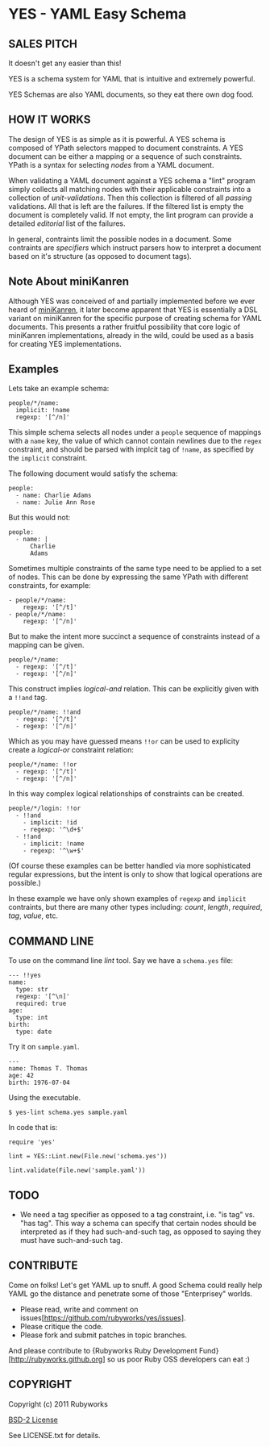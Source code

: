 YES - YAML Easy Schema
======================

## SALES PITCH

It doesn't get any easier than this!

YES is a schema system for YAML that is intuitive and extremely powerful.

YES Schemas are also YAML documents, so they eat there own dog food.


## HOW IT WORKS

The design of YES is as simple as it is powerful. A YES schema is composed
of YPath selectors mapped to document constraints. A YES document can
be either a mapping or a sequence of such constraints. YPath is a syntax
for selecting *nodes* from a YAML document.

When validating a YAML document against a YES schema a "lint" program
simply collects all matching nodes with their applicable constraints into
a collection of *unit-validations*. Then this collection is filtered of 
all *passing* validations. All that is left are the failures. If the 
filtered list is empty the document is completely valid. If not empty,
the lint program can provide a detailed *editorial* list of the failures.

In general, contraints limit the possible nodes in a document. Some
contraints are *specifiers* which instruct parsers how to interpret a
document based on it's structure (as opposed to document tags).


## Note About miniKanren

Although YES was conceived of and partially implemented before we
ever heard of [miniKanren](http://minikanren.org/), it later become
apparent that YES is essentially a DSL variant on miniKanren for the
specific purpose of creating schema for YAML documents. This presents
a rather fruitful possibility that core logic of miniKanren implementations,
already in the wild, could be used as a basis for creating YES implementations.


## Examples

Lets take an example schema:

    people/*/name:
      implicit: !name
      regexp: '[^/n]'

This simple schema selects all nodes under a `people` sequence of
mappings with a `name` key, the value of which cannot contain newlines
due to the `regex` constraint, and should be parsed with implcit tag
of `!name`, as specified by the `implicit` constraint.

The following document would satisfy the schema:

    people:
      - name: Charlie Adams
      - name: Julie Ann Rose

But this would not:

    people:
      - name: |
          Charlie
          Adams

Sometimes multiple constraints of the same type need to be applied to 
a set of nodes. This can be done by expressing the same YPath with 
different constraints, for example:

    - people/*/name:
        regexp: '[^/t]'
    - people/*/name:
        regexp: '[^/n]'

But to make the intent more succinct a sequence of constraints instead of
a mapping can be given.

    people/*/name:
      - regexp: '[^/t]'
      - regexp: '[^/n]'

This construct implies *logical-and* relation. This can be explicitly given
with a `!!and` tag.

    people/*/name: !!and
      - regexp: '[^/t]'
      - regexp: '[^/n]'

Which as you may have guessed means `!!or` can be used to explicity create a
*logical-or* constraint relation:

    people/*/name: !!or
      - regexp: '[^/t]'
      - regexp: '[^/n]'

In this way complex logical relationships of constraints can be created.

    people/*/login: !!or
      - !!and
        - implicit: !id
        - regexp: '^\d+$'
      - !!and
        - implicit: !name
        - regexp: '^\w+$'

(Of course these examples can be better handled via more sophisticated regular
expressions, but the intent is only to show that logical operations are possible.)

In these example we have only shown examples of `regexp` and `implicit` contraints,
but there are many other types including: *count*, *length*, *required*, *tag*,
*value*, etc.


## COMMAND LINE

To use on the command line *lint* tool. Say we have a `schema.yes` file:

    --- !!yes
    name:
      type: str
      regexp: '[^\n]'
      required: true
    age:
      type: int
    birth:
      type: date

Try it on `sample.yaml`.

    ---
    name: Thomas T. Thomas
    age: 42
    birth: 1976-07-04

Using the executable.

    $ yes-lint schema.yes sample.yaml

In code that is:

    require 'yes'

    lint = YES::Lint.new(File.new('schema.yes'))

    lint.validate(File.new('sample.yaml'))


## TODO

* We need a tag specifier as opposed to a tag constraint, i.e. "is tag" vs. "has tag".
  This way a schema can specify that certain nodes should be interpreted as if they
  had such-and-such tag, as opposed to saying they must have such-and-such tag.


## CONTRIBUTE

Come on folks! Let's get YAML up to snuff. A good Schema could really
help YAML go the distance and penetrate some of those "Enterprisey" worlds.

* Please read, write and comment on issues[https://github.com/rubyworks/yes/issues].
* Please critique the code.
* Please fork and submit patches in topic branches.

And please contribute to {Rubyworks Ruby Development Fund}[http://rubyworks.github.org]
so us poor Ruby OSS developers can eat :)


## COPYRIGHT

Copyright (c) 2011 Rubyworks 

[BSD-2 License](LICENSE.txt)

See LICENSE.txt for details.


